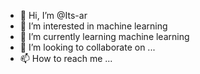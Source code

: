 - 👋 Hi, I’m @Its-ar
- 👀 I’m interested in machine learning
- 🌱 I’m currently learning machine learning
- 💞️ I’m looking to collaborate on ...
- 📫 How to reach me ...

<!---
Its-ar/Its-ar is a ✨ special ✨ repository because its `README.md` (this file) appears on your GitHub profile.
You can click the Preview link to take a look at your changes.
--->
